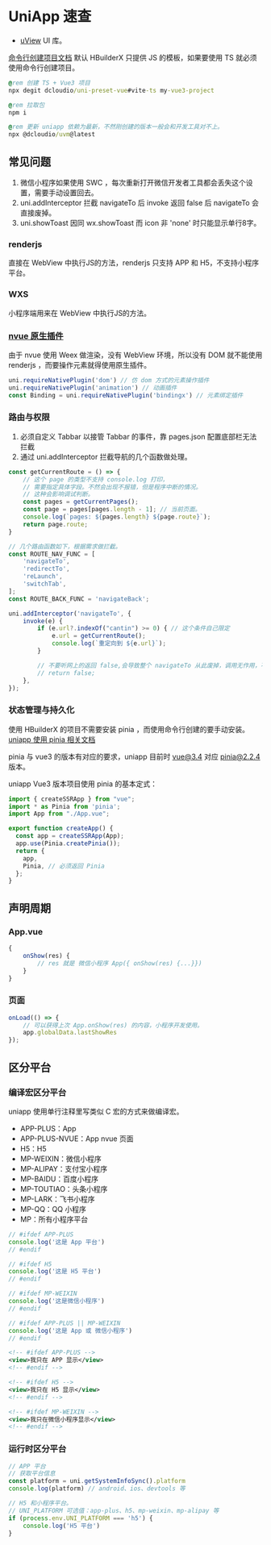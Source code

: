 # UniApp 速查

- [uView](https://github.com/umicro/uView2.0) UI 库。

[命令行创建项目文档](https://uniapp.dcloud.net.cn/quickstart-cli.html) 默认 HBuilderX 只提供 JS 的模板，如果要使用 TS 就必须使用命令行创建项目。

```bat
@rem 创建 TS + Vue3 项目
npx degit dcloudio/uni-preset-vue#vite-ts my-vue3-project

@rem 拉取包
npm i

@rem 更新 uniapp 依赖为最新，不然刚创建的版本一般会和开发工具对不上。
npx @dcloudio/uvm@latest
```

## 常见问题

1. 微信小程序如果使用 SWC ，每次重新打开微信开发者工具都会丢失这个设置，需要手动设置回去。
2. uni.addInterceptor 拦截 navigateTo 后 invoke 返回 false 后 navigateTo 会直接废掉。
3. uni.showToast 因同 wx.showToast 而 icon 非 'none' 时只能显示单行8字。

### renderjs

直接在 WebView 中执行JS的方法，renderjs 只支持 APP 和 H5，不支持小程序平台。

### WXS

小程序端用来在 WebView 中执行JS的方法。

### [nvue 原生插件](https://uniapp.dcloud.net.cn/tutorial/nvue-api.html)

由于 nvue 使用 Weex 做渲染，没有 WebView 环境，所以没有 DOM 就不能使用 renderjs ，而要操作元素就得使用原生插件。

```ts
uni.requireNativePlugin('dom') // 仿 dom 方式的元素操作插件
uni.requireNativePlugin('animation') // 动画插件
const Binding = uni.requireNativePlugin('bindingx') // 元素绑定插件
```

### 路由与权限

1. 必须自定义 Tabbar 以接管 Tabbar 的事件，靠 pages.json 配置底部栏无法拦截
2. 通过 uni.addInterceptor 拦截导航的几个函数做处理。

```ts
const getCurrentRoute = () => {
    // 这个 page 的类型不支持 console.log 打印，
    // 需要指定具体字段。不然会出现不报错，但是程序中断的情况。
    // 这种会影响调试判断。
    const pages = getCurrentPages();
    const page = pages[pages.length - 1]; // 当前页面。
    console.log(`pages: ${pages.length} ${page.route}`);
    return page.route;
}

// 几个路由函数如下，根据需求做拦截。
const ROUTE_NAV_FUNC = [
	'navigateTo',
	'redirectTo',
	'reLaunch',
	'switchTab',
];
const ROUTE_BACK_FUNC = 'navigateBack';

uni.addInterceptor('navigateTo', {
    invoke(e) {
        if (e.url?.indexOf("cantin") >= 0) { // 这个条件自己限定
            e.url = getCurrentRoute();
            console.log(`重定向到 ${e.url}`);
        }

        // 不要听网上的返回 false,会导致整个 navigateTo 从此废掉，调用无作用，不能路由。
        // return false;
    },
});
```

### 状态管理与持久化

使用 HBuilderX 的项目不需要安装 pinia ，而使用命令行创建的要手动安装。
[uniapp 使用 pinia 相关文档](https://uniapp.dcloud.net.cn/tutorial/vue3-pinia.html)

pinia 与 vue3 的版本有对应的要求，uniapp 目前时 vue@3.4 对应 pinia@2.2.4 版本。

uniapp Vue3 版本项目使用 pinia 的基本定式：

```ts
import { createSSRApp } from "vue";
import * as Pinia from 'pinia';
import App from "./App.vue";

export function createApp() {
  const app = createSSRApp(App);
  app.use(Pinia.createPinia());
  return {
    app,
	Pinia, // 必须返回 Pinia
  };
}
```

## 声明周期

### App.vue

```ts
{
    onShow(res) {
        // res 就是 微信小程序 App({ onShow(res) {...}})
    }
}
```

### 页面

```ts
onLoad(() => {
    // 可以获得上次 App.onShow(res) 的内容，小程序开发使用。
    app.globalData.lastShowRes
});
```

## 区分平台

### 编译宏区分平台

uniapp 使用单行注释里写类似 C 宏的方式来做编译宏。

- APP-PLUS：App
- APP-PLUS-NVUE：App nvue 页面
- H5：H5
- MP-WEIXIN：微信小程序
- MP-ALIPAY：支付宝小程序
- MP-BAIDU：百度小程序
- MP-TOUTIAO：头条小程序
- MP-LARK：飞书小程序
- MP-QQ：QQ 小程序
- MP：所有小程序平台

```js
// #ifdef APP-PLUS
console.log('这是 App 平台')
// #endif

// #ifdef H5
console.log('这是 H5 平台')
// #endif

// #ifdef MP-WEIXIN
console.log('这是微信小程序')
// #endif

// #ifdef APP-PLUS || MP-WEIXIN
console.log('这是 App 或 微信小程序')
// #endif
```

```xml
<!-- #ifdef APP-PLUS -->
<view>我只在 APP 显示</view>
<!-- #endif -->

<!-- #ifdef H5 -->
<view>我只在 H5 显示</view>
<!-- #endif -->

<!-- #ifdef MP-WEIXIN -->
<view>我只在微信小程序显示</view>
<!-- #endif -->
```

### 运行时区分平台

```js
// APP 平台
// 获取平台信息
const platform = uni.getSystemInfoSync().platform
console.log(platform) // android、ios、devtools 等
```

```js
// H5 和小程序平台。
// UNI_PLATFORM 可选值：app-plus、h5、mp-weixin、mp-alipay 等
if (process.env.UNI_PLATFORM === 'h5') {
    console.log('H5 平台')
}
```